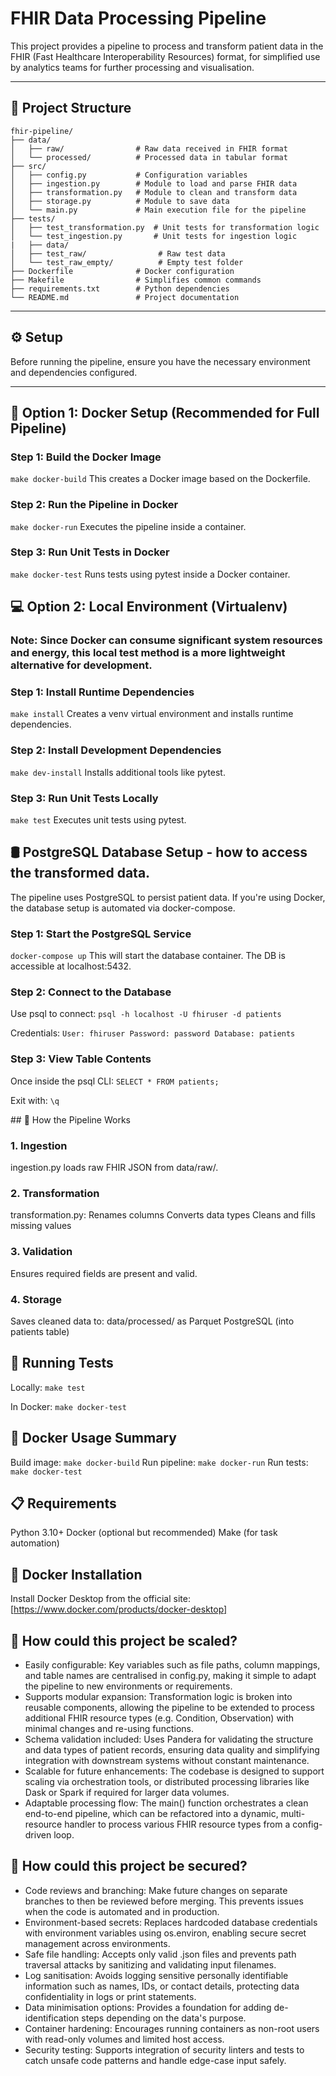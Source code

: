 # FHIR Data Processing Pipeline

This project provides a pipeline to process and transform patient data in the FHIR (Fast Healthcare Interoperability Resources) format, for simplified use by analytics teams for further processing and visualisation.

---

## 📁 Project Structure

```
fhir-pipeline/
├── data/
│   ├── raw/                # Raw data received in FHIR format
│   └── processed/          # Processed data in tabular format
├── src/
│   ├── config.py           # Configuration variables
│   ├── ingestion.py        # Module to load and parse FHIR data
│   ├── transformation.py   # Module to clean and transform data
│   ├── storage.py          # Module to save data
│   └── main.py             # Main execution file for the pipeline
├── tests/
│   ├── test_transformation.py  # Unit tests for transformation logic
│   └── test_ingestion.py       # Unit tests for ingestion logic
|   ├── data/
│   ├── test_raw/                # Raw test data 
│   └── test_raw_empty/          # Empty test folder
├── Dockerfile              # Docker configuration
├── Makefile                # Simplifies common commands
├── requirements.txt        # Python dependencies
└── README.md               # Project documentation
```
---

## ⚙️ Setup

Before running the pipeline, ensure you have the necessary environment and dependencies configured.

---

## 🐳 Option 1: Docker Setup (Recommended for Full Pipeline)

### Step 1: Build the Docker Image  

`make docker-build`
This creates a Docker image based on the Dockerfile.

### Step 2: Run the Pipeline in Docker
`make docker-run`
Executes the pipeline inside a container. 

### Step 3: Run Unit Tests in Docker
`make docker-test`
Runs tests using pytest inside a Docker container.

## 💻 Option 2: Local Environment (Virtualenv)
### Note: Since Docker can consume significant system resources and energy, this local test method is a more lightweight alternative for development.

### Step 1: Install Runtime Dependencies
`make install`
Creates a venv virtual environment and installs runtime dependencies.

### Step 2: Install Development Dependencies
`make dev-install`
Installs additional tools like pytest.

### Step 3: Run Unit Tests Locally
`make test`
Executes unit tests using pytest.

## 🛢 PostgreSQL Database Setup - how to access the transformed data.

The pipeline uses PostgreSQL to persist patient data. If you're using Docker, the database setup is automated via docker-compose.

### Step 1: Start the PostgreSQL Service

`docker-compose up`
This will start the database container. The DB is accessible at localhost:5432.

### Step 2: Connect to the Database

Use psql to connect:
`psql -h localhost -U fhiruser -d patients`

Credentials:
`User: fhiruser
Password: password
Database: patients`

### Step 3: View Table Contents

Once inside the psql CLI:
`SELECT * FROM patients;`

Exit with:
`\q`

## 🔄 How the Pipeline Works

### 1. Ingestion
ingestion.py loads raw FHIR JSON from data/raw/.

### 2. Transformation
transformation.py:
   Renames columns
   Converts data types
   Cleans and fills missing values

### 3. Validation
Ensures required fields are present and valid.

### 4. Storage
Saves cleaned data to:
   data/processed/ as Parquet
   PostgreSQL (into patients table)

## 🧪 Running Tests

Locally: `make test`

In Docker: `make docker-test`

## 🐳 Docker Usage Summary

Build image: `make docker-build`
Run pipeline: `make docker-run`
Run tests: `make docker-test`

## 📋 Requirements

   Python 3.10+
   Docker (optional but recommended)
   Make (for task automation)

## 🧰 Docker Installation

Install Docker Desktop from the official site: [https://www.docker.com/products/docker-desktop]

## 🔧 How could this project be scaled?

- Easily configurable: Key variables such as file paths, column mappings, and table names are centralised in config.py, making it simple to adapt the pipeline to new environments or requirements.
- Supports modular expansion: Transformation logic is broken into reusable components, allowing the pipeline to be extended to process additional FHIR resource types (e.g. Condition, Observation) with minimal changes and re-using functions.
- Schema validation included: Uses Pandera for validating the structure and data types of patient records, ensuring data quality and simplifying integration with downstream systems without constant maintenance.
- Scalable for future enhancements: The codebase is designed to support scaling via orchestration tools, or distributed processing libraries like Dask or Spark if required for larger data volumes.
- Adaptable processing flow: The main() function orchestrates a clean end-to-end pipeline, which can be refactored into a dynamic, multi-resource handler to process various FHIR resource types from a config-driven loop.

## 🔧 How could this project be secured?

- Code reviews and branching: Make future changes on separate branches to then be reviewed before merging. This prevents issues when the code is automated and in production.
- Environment-based secrets: Replaces hardcoded database credentials with environment variables using os.environ, enabling secure secret management across environments.
- Safe file handling: Accepts only valid .json files and prevents path traversal attacks by sanitizing and validating input filenames.
- Log sanitisation: Avoids logging sensitive personally identifiable information such as names, IDs, or contact details, protecting data confidentiality in logs or print statements.
- Data minimisation options: Provides a foundation for adding de-identification steps depending on the data's purpose. 
- Container hardening: Encourages running containers as non-root users with read-only volumes and limited host access.
- Security testing: Supports integration of security linters and tests to catch unsafe code patterns and handle edge-case input safely.